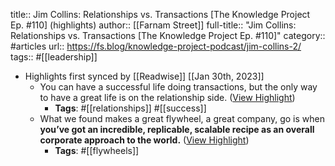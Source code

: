 title:: Jim Collins: Relationships vs. Transactions [The Knowledge Project Ep. #110] (highlights)
author:: [[Farnam Street]]
full-title:: "Jim Collins: Relationships vs. Transactions [The Knowledge Project Ep. \#110]"
category:: #articles
url:: https://fs.blog/knowledge-project-podcast/jim-collins-2/
tags:: #[[leadership]]

- Highlights first synced by [[Readwise]] [[Jan 30th, 2023]]
	- You can have a successful life doing transactions, but the only way to have a great life is on the relationship side. ([View Highlight](https://read.readwise.io/read/01gqzmzsk7dzncq6x9mptqpb8s))
		- **Tags**: #[[relationships]] #[[success]]
	- What we found makes a great flywheel, a great company, go is when **you’ve got an incredible, replicable, scalable recipe as an overall corporate approach to the world.** ([View Highlight](https://read.readwise.io/read/01gqzn1ydq73pfy73bfea6dm2t))
		- **Tags**: #[[flywheels]]
